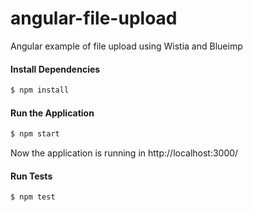 # angular-file-upload
Angular example of file upload using Wistia and Blueimp

#### Install Dependencies
```sh
$ npm install
```

#### Run the Application
```sh
$ npm start
```
Now the application is running in http://localhost:3000/


#### Run Tests
```sh
$ npm test
```
